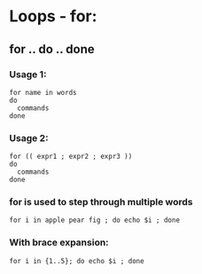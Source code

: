 # Loops - for:

## for .. do .. done

### Usage 1: 
```
for name in words
do
  commands
done
```

### Usage 2: 
```
for (( expr1 ; expr2 ; expr3 ))
do
  commands
done
```

### for is used to step through multiple words
```
for i in apple pear fig ; do echo $i ; done
```
### With brace expansion:
```
for i in {1..5}; do echo $i ; done
```
